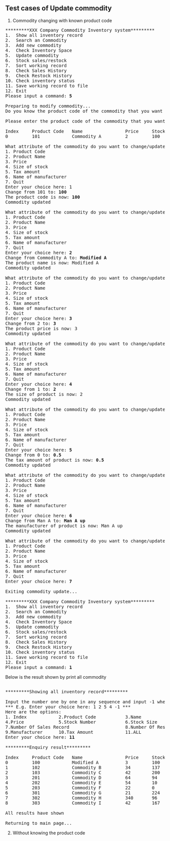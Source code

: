 ## Test cases of Update commodity

1. Commodity changing with known product code
<pre>
*********XXX Company Commodity Inventory system*********
1.  Show all inventory record
2.  Search an Commodity
3.  Add new commodity
4.  Check Inventory Space
5.  Update commodity
6.  Stock sales/restock
7.  Sort working record
8.  Check Sales History
9.  Check Restock History
10. Check inventory status
11. Save working record to file
12. Exit
Please input a command: <b>5</b>

Preparing to modify commodity... 
Do you know the product code of the commodity that you want to update?(Y/N) <b>Y</b>

Please enter the product code of the commodity that you want to update: 101

Index     Product Code   Name                Price     Stock Number   Stock Size     Number of Sales Record Number of Restock Record  Manufacturer             Tax Amount     
0         101            Commodity A         2         100            1              1                      2                         Man A                    $0             

What attribute of the commodity do you want to change/update?
1. Product Code
2. Product Name
3. Price
4. Size of stock
5. Tax amount
6. Name of manufacturer
7. Quit
Enter your choice here: 1
Change from 101 to: <b>100</b>
The product code is now: <b>100</b>
Commodity updated

What attribute of the commodity do you want to change/update?
1. Product Code
2. Product Name
3. Price
4. Size of stock
5. Tax amount
6. Name of manufacturer
7. Quit
Enter your choice here: <b>2</b>
Change from Commodity A to: <b>Modified A</b>
The product name is now: Modified A
Commodity updated

What attribute of the commodity do you want to change/update?
1. Product Code
2. Product Name
3. Price
4. Size of stock
5. Tax amount
6. Name of manufacturer
7. Quit
Enter your choice here: <b>3</b>
Change from 2 to: <b>3</b>
The product price is now: 3
Commodity updated

What attribute of the commodity do you want to change/update?
1. Product Code
2. Product Name
3. Price
4. Size of stock
5. Tax amount
6. Name of manufacturer
7. Quit
Enter your choice here: <b>4</b>
Change from 1 to: <b>2</b>
The size of product is now: 2
Commodity updated

What attribute of the commodity do you want to change/update?
1. Product Code
2. Product Name
3. Price
4. Size of stock
5. Tax amount
6. Name of manufacturer
7. Quit
Enter your choice here: <b>5</b>
Change from 0 to: <b>0.5</b>
The tax amount of product is now: <b>0.5</b>
Commodity updated

What attribute of the commodity do you want to change/update?
1. Product Code
2. Product Name
3. Price
4. Size of stock
5. Tax amount
6. Name of manufacturer
7. Quit
Enter your choice here: <b>6</b>
Change from Man A to: <b>Man A up</b>
The manufacturer of product is now: Man A up
Commodity updated

What attribute of the commodity do you want to change/update?
1. Product Code
2. Product Name
3. Price
4. Size of stock
5. Tax amount
6. Name of manufacturer
7. Quit
Enter your choice here: <b>7</b>

Exiting commodity update...

*********XXX Company Commodity Inventory system*********
1.  Show all inventory record
2.  Search an Commodity
3.  Add new commodity
4.  Check Inventory Space
5.  Update commodity
6.  Stock sales/restock
7.  Sort working record
8.  Check Sales History
9.  Check Restock History
10. Check inventory status
11. Save working record to file
12. Exit
Please input a command: <b>1</b>
</pre>

Below is the result shown by print all commodity

<pre>

*********Showing all inventory record*********

Input the number one by one in any sequence and input -1 when done or enter 11 to print All
*** E.g. Enter your choice here: 1 2 5 4 -1 ***
Here are the options: 
1. Index            2.Product Code           3.Name
4.Price             5.Stock Number           6.Stock Size
7.Number Of Sales Record                     8.Number Of Restock Record
9.Manufacturer      10.Tax Amount            11.ALL
Enter your choice here: <b>11</b>

*********Enquiry result*********

Index     Product Code   Name                Price     Stock Number   Stock Size     Number of Sales Record Number of Restock Record  Manufacturer             Tax Amount     
0         100            Modified A          3         100            2              1                      2                         Man A up                 $0.5             
1         102            Commodity B         34        137            2              3                      2                         Man B                    $1             
2         103            Commodity C         42        200            14             4                      3                         Man C                    $1.5           
3         201            Commodity D         64        94             1              3                      1                         Man D                    $0.33          
4         202            Commodity E         54        10             2              0                      1                         Man E                    $5             
5         203            Commodity F         22        0              14             0                      0                         Man F                    $1             
6         301            Commodity G         21        224            1              12                     6                         Man G                    $2             
7         302            Commodity H         340       96             2              5                      3                         Man H                    $17.51         
8         303            Commodity I         42        167            14             4                      2                         Man I                    $0             

All results have shown

Returning to main page...
</pre>

2. Without knowing the product code
<pre>

</pre>
